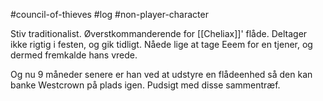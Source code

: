 #council-of-thieves #log #non-player-character

Stiv traditionalist. Øverstkommanderende for [[Cheliax]]' flåde. Deltager ikke rigtig i festen, og gik tidligt. Nåede lige at tage Eeem for en tjener, og dermed fremkalde hans vrede.
Og nu 9 måneder senere er han ved at udstyre en flådeenhed så den kan banke Westcrown på plads igen. Pudsigt med disse sammentræf.

